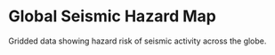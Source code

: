 # Global Seismic Hazard Map

Gridded data showing hazard risk of seismic activity across the globe.

